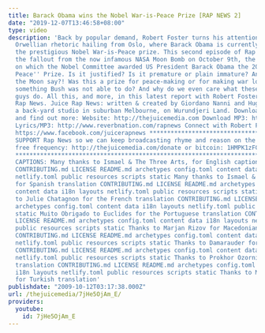 ```yaml
---
title: Barack Obama wins the Nobel War-is-Peace Prize [RAP NEWS 2]
date: "2019-12-07T13:46:58+08:00"
type: video
description: 'Back by popular demand, Robert Foster turns his attention to the soaring
  Orwellian rhetoric hailing from Oslo, where Barack Obama is currently receiving
  the prestigious Nobel War-is-Peace prize. This second episode of Rap News covers
  the fallout from the now infamous NASA Moon Bomb on October 9th, the very same day
  on which the Nobel Committee awarded US President Barack Obama the 2009 ''War is
  Peace'' Prize. Is it justified? Is it premature or plain immature? And what will
  the Moon say?! Was this a prize for peace-making or for making war look like peace,
  something Bush was not able to do? And why do we even care what these Norwegian
  guys do. All this, and more, in this latest report with Robert Foster on ~JuiceMedia''s
  Rap News. Juice Rap News: written & created by Giordano Nanni and Hugo Farrant in
  a back-yard studio in suburban Melbourne, on Wurundjeri Land. Download MP3 and Lyrics
  and find out more: Website: http://thejuicemedia.com Download MP3: https://soundcloud.com/juice-rap-news/rn-2-obama-wins-nobel-war-is
  Lyrics/MP3: http://www.reverbnation.com/rapnews Connect with Robert Foster: http://www.facebook.com/robertfoster....
  https://www.facebook.com/juicerapnews ****************************************­­***************************************­*­********
  SUPPORT Rap News so we can keep broadcasting rhyme and reason on the only remaining
  free frequency: http://thejuicemedia.com/donate or bitcoin: 1HMPK1zFCLopAvNEvR3aehFU1tSvHeWkTS
  ****************************************­­***************************************­*­********
  CAPTIONS: Many thanks to Ismael & The Three Arts, for English captions. TRANSLATIONS:
  CONTRIBUTING.md LICENSE README.md archetypes config.toml content data i18n layouts
  netlify.toml public resources scripts static Many thanks to Ismael & The Three Arts,
  for Spanish translation CONTRIBUTING.md LICENSE README.md archetypes config.toml
  content data i18n layouts netlify.toml public resources scripts static Merci Beaucoup
  to Julie Chatagnon for the French translation CONTRIBUTING.md LICENSE README.md
  archetypes config.toml content data i18n layouts netlify.toml public resources scripts
  static Muito Obrigado to Euclides for the Portuguese translation CONTRIBUTING.md
  LICENSE README.md archetypes config.toml content data i18n layouts netlify.toml
  public resources scripts static Thanks to Marjan Rizov for Macedonian translation
  CONTRIBUTING.md LICENSE README.md archetypes config.toml content data i18n layouts
  netlify.toml public resources scripts static Thanks to Damarauder for Dutch translation
  CONTRIBUTING.md LICENSE README.md archetypes config.toml content data i18n layouts
  netlify.toml public resources scripts static Thanks to Prokhor Ozornin for Russian
  translation CONTRIBUTING.md LICENSE README.md archetypes config.toml content data
  i18n layouts netlify.toml public resources scripts static Thanks to Mst Mtl Knr
  for Turkish translation'
publishdate: "2009-10-12T03:17:38.000Z"
url: /thejuicemedia/7jHe5OjAm_E/
providers:
  youtube:
    id: 7jHe5OjAm_E
---
```

